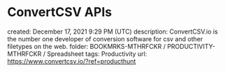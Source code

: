 # ConvertCSV APIs

created: December 17, 2021 9:29 PM (UTC)
description: ConvertCSV.io is the number one developer of conversion software for csv and other filetypes on the web.
folder: BOOKMRKS-MTHRFCKR / PRODUCTIVITY-MTHRFCKR / Spreadsheet
tags: Productivity
url: https://www.convertcsv.io/?ref=producthunt